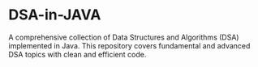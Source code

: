 # DSA-in-JAVA
A comprehensive collection of Data Structures and Algorithms (DSA) implemented in Java. This repository covers fundamental and advanced DSA topics with clean and efficient code.
